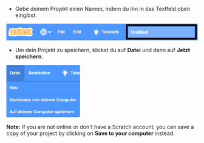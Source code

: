 + Gebe deinem Projekt einen Namen, indem du ihn in das Textfeld oben eingibst.

![Textbox, um deinem Scratch Projekt einen Namen zu geben](images/name-annotated.png)

+ Um dein Projekt zu speichern, klickst du auf **Datei** und dann auf **Jetzt speichern**.

![screenshot](images/save.png)

**Note:** if you are not online or don't have a Scratch account, you can save a copy of your project by clicking on **Save to your computer** instead.